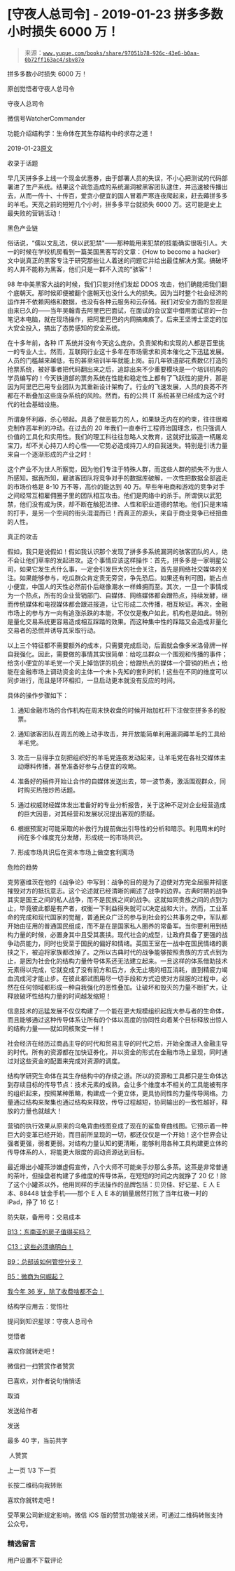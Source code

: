# [守夜人总司令] - 2019-01-23 拼多多数小时损失 6000 万！

> 来源：[`www.yuque.com/books/share/97051b78-926c-43e6-b0aa-0b72ff163ac4/sbv87o`](https://www.yuque.com/books/share/97051b78-926c-43e6-b0aa-0b72ff163ac4/sbv87o)



拼多多数小时损失 6000 万！ 

原创觉悟者守夜人总司令 

守夜人总司令 

微信号WatcherCommander 

功能介绍结构学：生命体在其生存结构中的求存之道！ 

2019-01-23[原文](https://mp.weixin.qq.com/s?__biz=MzAxNDk1NjI2Mw==&mid=2247484237&idx=1&sn=6008088da74506102da51c9cb5be1f28&chksm=9b8a20c5acfda9d3b86605fd344fa4f7ff90b54793cbf7cea127429d1f8b73d9d6d46c56e885&scene=27#wechat_redirect&cpage=425) 

收录于话题 

早几天拼多多上线一个现金优惠券，由于部署人员的失误，不小心把测试的代码部署进了生产系统。结果这个疏忽造成的系统漏洞被黑客团队逮住，并迅速被传播出去，从而一传十、十传百，爱贪小便宜的国人冒着严寒连夜爬起来，赶去薅拼多多的羊毛。天亮之前的短短几个小时，拼多多平台就损失 6000 万。这可能是史上最失败的营销活动！ 

黑色产业链 

俗话说，“儒以文乱法，侠以武犯禁"——那种能用来犯禁的技能确实很吸引人。大一的时候在学校机房看到一篇美国黑客写的文章：《How to become a hacker》文中说真正的黑客专注于研究那些让人着迷的问题它并给出最佳解决方案。搞破坏的人并不能称为黑客，他们只是一群不入流的“骇客”！ 

98 年中美黑客大战的时候，我们只能对他们发起 DDOS 攻击，他们确能把我们翻个底朝天。那时候即便被翻个底朝天也没什么大的损失。因为当时整个社会经济的运作并不依赖网络和数据，也没有各种云服务和云存储。我们对安全方面的忽视是由来已久的——当年吴翰青去阿里巴巴面试，在面试的会议室中借用面试官的一台笔记本电脑，就在现场操作，把阿里巴巴的内网搞瘫痪了。后来王坚博士坚定的加大安全投入，搞出了态势感知的安全系统。 

在十多年前，各种 IT 系统并没有今天这么庞杂。负责架构和实现的人都是百里挑一的专业人士。然而，互联网行业这十多年在市场需求和资本催化之下迅猛发展。人员的门槛越来越低，有的甚至培训半年就能上岗。前几年铁道部花费数亿打造的抢票系统，被好事者把代码翻出来之后，追踪出来不少重要模块是一个培训机构的学员编写的！今天铁道部的票务系统在性能和稳定性上都有了飞跃性的提升，那是因为阿里巴巴用专业团队为其重新设计架构了。行业的飞速发展，人员的良莠不齐都在不断叠加这些庞杂系统的风险。然而，有的公共 IT 系统甚至已经成为这个时代的社会基础设施。 

所谓身怀利器，杀心顿起。具备了做恶能力的人，如果缺乏内在的约束，往往很难克制作恶牟利的冲动。在过去的 20 年我们一直奉行工程师治国理念，也只强调人价值的工具化和实用性。我们的理工科往往忽略人文教育，这就好比锻造一柄屠龙宝刀，却不关心持刀人的心性——它势必造成持刀人的自我迷失。特别是引诱力量来自一个逐渐形成的产业之时！ 

这个产业不为世人所察觉，因为他们专注于特殊人群，而这些人群的损失不为世人所感知。据我所知，雇骇客团队将竞争对手的数据库破解，一次性把数据全部盗走的市场价格是 8-10 万不等，高价的能达到 40 万。早些年电商和游戏的竞争对手之间经常互相雇佣圈子里的团队相互攻击。他们是网络中的杀手。所谓侠以武犯禁，他们没有成为侠，却不断在触犯法律、人性和职业道德的禁地。他们只是末端的打手，是另一个空间的街头混混而已！而真正的源头，来自于商业竞争已经扭曲的人性。 

真正的攻击 

假如，我只是说假如！假如我认识那个发现了拼多多系统漏洞的骇客团队的人，绝不会让他们草率的发起进攻。这个事情应该这样操作：首先，拼多多是一家明星公司，如果它发生点什么事，一定会引发巨大的社会关注，首先是网络社交媒体的关注。如果能够参与，吃瓜群众肯定责无旁贷，争先恐后。如果还有利可图，能占点小便宜，中国人的天性必然前仆后继像潮水一样蜂拥而至。其次，一旦一个事情成为一个热点，所有的企业营销部门、自媒体、网络媒体都会蹭热点，持续发酵，继而传统媒体和电视媒体都会跟进报道，让它形成二次传播，相互映证。再次，金融市场上的参与方一向有追涨杀跌的本能，不仅仅是散户如此，机构也是如此。特别是量化交易系统更容易造成相互踩踏的效果。而这种集中性的踩踏又会造成非量化交易者的恐慌并诱导其采取行动。 

以上三个特征都不需要额外的成本，只需要完成启动，后面就会像多米洛骨牌一样自我强化。因此，需要做的事情其实很简单：给吃瓜群众一个围观和传播的事件；给贪小便宜的羊毛党一个天上掉馅饼的机会；给蹭热点的媒体一个营销的热点；给能在金融市场上调动资金的主体一个未卜先知的套利时机！这些在不同的维度可以同步进行，而且是环环相扣，一旦启动更本就没有反应的时间。 

具体的操作步骤如下： 

1.  通知金融市场的合作机构在周末快收盘的时候开始加杠杆下注做空拼多多的股票。 

2.  通知骇客团队在周五的晚上动手攻击，并开放能简单利用漏洞薅羊毛的工具给羊毛党。 

3.  攻击一旦得手立刻把组织好的羊毛党连夜发动起来，让羊毛党在各社交媒体主动爆料传播，甚至准备好参与占便宜的攻略。 

4.  准备好的稿件开始让合作的自媒体发送出去，带一波节奏，激活围观群众，同时购买热搜炒热话题。 

5.  通过权威财经媒体发出准备好的专业分析报告，关于这种不足对企业经营造成的巨大因患，对其经营和发展状况提出客观的质疑。 

6.  根据预案对可能采取的补救行为提前做出引导性的分析和暗示。利用周末的时间在多个维度充分发酵，形成统一的市场共识。 

7.  形成市场共识后在资本市场上做空套利离场 

危险的趋势 

克劳塞维茨在他的《战争论》中写到：战争的目的是为了迫使对方完全屈服并彻底摧毁对方的抵抗意志。这个论述就已经清晰的阐述了战争的边界。古典时期的战争其实是国王之间的私人战争，而不是民族之间的战争。这就如同贵族之间的点到为止，毕竟彼此都是有产者，权衡一下利益得失就可以决定战和大计。然而，工业革命的完成和现代国家的觉醒，普通民众广泛的参与到社会的公共事务之中，军队都开始由征用的普通国民组成，而不是在是国家私人圈养的常备军。当你要利用到结构力量的时候，必置身其中且受其裹挟。现代社会的成型，让政府具备了更强的战争动员能力，同时也受至于国民的偏好和情绪。英国王室在一战中在国民情绪的裹挟之下，被迫将家族都改掉了。之所以古典时代的战争能够按照贵族的方式点到为止，是因为社会化的结构力量传导体系还无法建立起来。一旦这样的体系借助技术元素得以完成，它就变成了没有前方和后方，永无止境的相互消耗，直到精疲力竭血流成河才能止步。在彼此都试图用尽一切手段和方式迫使对方屈服的过程中，必然在任何领域都形成一种自我强化的恶性叠加。让破坏和毁灭的力量不断扩大，让释放破坏性结构力量的时间越发缩短！ 

信息技术的迅猛发展不仅仅构建了一个能在更大规模组织起庞大参与者的生命体，而且能够通过这种传导体系让所有的个体以高度的协同性向着某个目标释放出惊人的结构力量——就如同核聚变一样！ 

社会经济在经历过商品主导的时代和贸易主导的时代之后，开始全面进入金融主导的时代。所有的资源都在加快证券化，并以资金的形式在金融市场上呈现，同时通过对这些资金的配置来完成对资源的调度。 

结构学研究生命体在其生存结构中的存续之道。所以的资源和工具都只是生命体达到存续目标的传导节点：技术元素的成熟，会让多个维度本不相关的工具能被有序的组织起来，按照某种策略，构建成一个更立体，更具协同性的力量传导网络。力量通过结构来聚集也通过结构来释放，传导过程越短，协同输出的一致性越好，释放的力量也就越大！ 

营销的执行效果从原来的乌龟背曲线图变成了现在的鲨鱼脊曲线图。它预示着一种巨大的变革已经开始，而目前所呈现的一切，都还仅仅是一个开始！这个世界会让强者更强，弱者更弱。对结构力量认知的更清晰，能够利用各种工具构建更立体的传导体系的人，将能更大限度的调动资源达到目标。 

最近爆出小罐茶涉嫌虚假宣传，八个大师不可能亲手炒那么多茶。这茶是非常普通的茶叶，但操盘者构建了多维度的传导体系，在短短的时间之内就挣了 20 亿！除了这个小罐茶以外，他用同样的手法操作的品牌包括：贝贝佳、好记星、E 人 E 本、88448 钛金手机——那个 E 人 E 本的销量居然打败了当年红极一时的 iPad，挣了 16 亿！ 

防失联，备用号：交易成本 

[B13：东南亚的房子值得买吗？](http://mp.weixin.qq.com/s?__biz=MzAxNDk1NjI2Mw==&mid=2247484228&idx=1&sn=a37f7554d6ec95ed90a77f2592ca75b6&chksm=9b8a20ccacfda9daeff8dfa945f0da53e667fcdf563488a9fc3cc42da05e4c6c608eb7024881&scene=21#wechat_redirect) 

[C13：这些必须搞明白！](http://mp.weixin.qq.com/s?__biz=MzAxNDk1NjI2Mw==&mid=2247484195&idx=1&sn=29b44cb469007b95d165440e2afaf4b0&chksm=9b8a20abacfda9bd5243c3a87b445cb401fc462d7ad3b1e60c51d02aad41d814d8c704e87521&scene=21#wechat_redirect) 

[B9：总部该如何管控分支？](http://mp.weixin.qq.com/s?__biz=MzAxNDk1NjI2Mw==&mid=2247484145&idx=1&sn=41c6886b25339836dfde91b10a40fc77&chksm=9b8a2179acfda86f79a66c7e938f8422d5d3d2de33d3ba41431663493fc11020da7e7d964ff7&scene=21#wechat_redirect) 

[B5：微商为何崛起？](http://mp.weixin.qq.com/s?__biz=MzAxNDk1NjI2Mw==&mid=2247484091&idx=1&sn=b04a6ed042309aebe0ddeb9f2062b2c5&chksm=9b8a2133acfda825bb834b0623e353b08ad218c9d4a1b14f564ea0ff3fa196b61cfc719b7581&scene=21#wechat_redirect) 

[我今年 36 岁，除了收费啥都不会！](http://mp.weixin.qq.com/s?__biz=MzAxNDk1NjI2Mw==&mid=2247484227&idx=1&sn=e2c6347946febbd23240903a8eafff2f&chksm=9b8a20cbacfda9dd3ac53086272c63b08d87f2c2e009c272c2ec9f9225847bfcfb7fb9bd3a1e&scene=21#wechat_redirect) 

结构学应用去：觉悟社 

提问到知识星球：守夜人总司令  



觉悟者 

喜欢你就转走吧！ 

微信扫一扫赞赏作者赞赏 

已喜欢，对作者说句悄悄话 

取消 

发送给作者 

发送 

最多 40 字，当前共字 

 人赞赏 

上一页 1/3 下一页 

长按二维码向我转账 

喜欢你就转走吧！ 

受苹果公司新规定影响，微信 iOS 版的赞赏功能被关闭，可通过二维码转账支持公众号。 

### 精选留言 

用户设置不下载评论